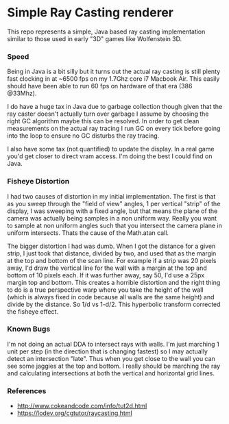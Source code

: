 # Simple Ray Casting renderer

This repo represents a simple, Java based ray casting implementation similar
to those used in early "3D" games like Wolfenstein 3D.

### Speed

Being in Java is a bit silly but it turns out the actual ray casting is still
plenty fast clocking in at ~6500 fps on my 1.7Ghz core i7 Macbook Air.
This easily should have been able to run 60 fps on hardware of that era
(386 @33Mhz).

I do have a huge tax in Java due to garbage collection though given that the
ray caster doesn't actually turn over garbage I assume by choosing the right
GC algorithm maybe this can be resolved.  In order to get clean measurements
on the actual ray tracing I run GC on every tick before going into the loop
to ensure no GC disturbs the ray tracing.

I also have some tax (not quantified) to update the display.  In a real game
you'd get closer to direct vram access.  I'm doing the best I could find
on Java.

### Fisheye Distortion

I had two causes of distortion in my initial implementation.  The first is
that as you sweep through the "field of view" angles, 1 per vertical "strip"
of the display, I was sweeping with a fixed angle, but that means the
plane of the camera was actually being samples in a non uniform way.  Really
you want to sample at non uniform angles such that you intersect the camera
plane in uniform intersects.  Thats the cause of the Math.atan call.

The bigger distortion I had was dumb.  When I got the distance for a given
strip, I just took that distance, divided by two, and used that as the
margin at the top and bottom of the scan line.  For example if a strip was
20 pixels away, I'd draw the vertical line for the wall with a margin at
the top and bottom of 10 pixels each.  If it was further away, say 50, I'd
use a 25px margin top and bottom.  This creates a horrible distortion and
the right thing to do is a true perspective warp where you take the height
of the wall (which is always fixed in code because all walls are the same
height) and divide by the distance.  So 1/d vs 1-d/2.  This hyperbolic
transform corrected the fisheye effect.

### Known Bugs

I'm not doing an actual DDA to intersect rays with walls. I'm just marching
1 unit per step (in the direction that is changing fastest) so I may actually
detect an intersection "late".  Thus when you get close to the wall you can
see some jaggies at the top and bottom.  I really should be marching the ray
and calculating intersections at both the vertical and horizontal grid lines.


### References

* http://www.cokeandcode.com/info/tut2d.html
* https://lodev.org/cgtutor/raycasting.html
